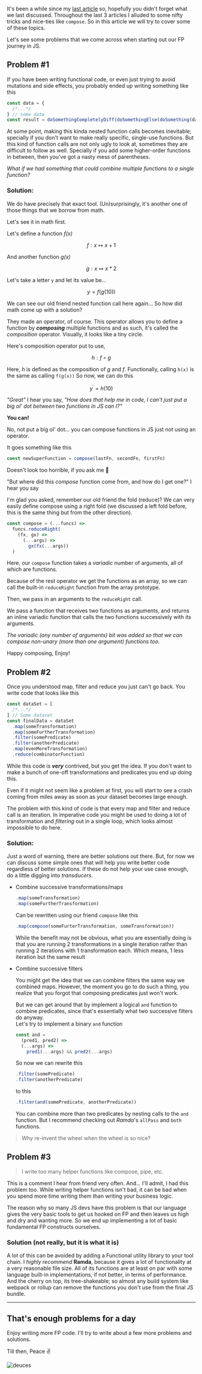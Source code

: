 It's been a while since my [last article](/posts/fp-higher-order-functions) so, hopefully you didn't forget what we last discussed. Throughout the last 3 articles I alluded to some nifty tricks and nice-ties like `compose`. So in this article we will try to cover some of these topics.

Let's see some problems that we come across when starting out our FP journey in JS.

## Problem #1

If you have been writing functional code, or even just trying to avoid mutations and side effects, you probably ended up writing something like this

```javascript
const data = {
  /*...*/
} // some data
const result = doSomethingCompletelyDiff(doSomethingElse(doSomething(data)))
```

At some point, making this kinda nested function calls becomes inevitable; specially if you don't want to make really specific, single-use functions. But this kind of function calls are not only ugly to look at, sometimes they are difficult to follow as well. Specially if you add some higher-order functions in between, then you've got a nasty mess of parentheses.

_What if we had something that could combine multiple functions to a single function?_

### Solution:

We do have precisely that exact tool. (Un)surprisingly, it's another one of those things that we borrow from math.

Let's see it in math first.

Let's define a function _f(x)_

$$
f : x \mapsto x + 1
$$

And another function _g(x)_

$$
g : x \mapsto x * 2
$$

Let's take a letter `y` and let its value be...

$$
y = f(g(10))
$$

We can see our old friend nested function call here again... So how did math come up with a solution?

They made an operator, of course. This operator allows you to define a function by **_composing_** multiple functions and as such, it's called the _composition_ operator. Visually, it looks like a tiny circle.

Here's composition operator put to use,

$$
h : f \circ g
$$

Here, _h_ is defined as the composition of _g_ and _f_. Functionally, calling `h(x)` is the same as calling `f(g(x))` So now, we can do this

$$
y^{\prime} = h(10)
$$

_"Great"_ I hear you say, _"How does that help me in code, I can't just put a big ol' dot between two functions in JS can I?"_

**You can!**

No, not put a big ol' dot... you can compose functions in JS just not using an operator.

It goes something like this

```javascript
const newSuperFunction = compose(lastFn, secondFn, firstFn)
```

Doesn't look too horrible, if you ask me 🤷

"But where did this _compose_ function come from, and how do I get one?" I hear you say

I'm glad you asked, remember our old friend the fold (reduce)? We can very easily define compose using a right fold (we discussed a left fold before, this is the same thing but from the other direction).

```javascript
const compose = (...funcs) =>
  funcs.reduceRight(
    (fx, gx) =>
      (...args) =>
        gx(fx(...args))
  )
```

Here, our `compose` function takes a _variadic_ number of arguments, all of which are functions.

Because of the rest operator we get the functions as an array, so we can call the built-in `reduceRight` function from the array prototype.

Then, we pass in an arguments to the `reduceRight` call.

We pass a function that receives two functions as arguments, and returns an inline variadic function that calls the two functions successively with its arguments.

_The variadic (any number of arguments) bit was added so that we can compose non-unary (more than one argument) functions too_.

Happy composing, Enjoy!

## Problem #2

Once you understood map, filter and reduce you just can't go back. You write code that looks like this

```javascript
const dataSet = [
  /*...*/
] // Some dataset
const finalData = dataSet
  .map(someTransformation)
  .map(someFurtherTransformation)
  .filter(somePredicate)
  .filter(anotherPredicate)
  .map(evenMoreTransformation)
  .reduce(combinatorFunction)
```

While this code is **_very_** contrived, but you get the idea. If you don't want to make a bunch of one-off transformations and predicates you end up doing this.

Even if it might not seem like a problem at first, you will start to see a crash coming from miles away as soon as your dataset becomes large enough.

The problem with this kind of code is that every map and filter and reduce call is an iteration. In imperative code you might be used to doing a lot of transformation and _filtering_ out in a single loop, which looks almost impossible to do here.

### Solution:

Just a word of warning, there are better solutions out there. But, for now we can discuss some simple ones that will help you write better code regardless of better solutions. If these do not help your use case enough, do a little digging into _transducers_.

- Combine successive transformations/maps

  ```javascript
  .map(someTransformation)
  .map(someFurtherTransformation)
  ```

  Can be rewritten using our friend `compose` like this

  ```javascript
  .map(compose(someFurterTransformation, someTransformation))
  ```

  While the benefit may not be obvious, what you are essentially doing is that you are running 2 transformations in a single iteration rather than running 2 iterations with 1 transformation each. Which means, 1 less iteration but the same result

- Combine successive filters

  You might get the idea that we can combine filters the same way we combined maps.
  However, the moment you go to do such a thing, you realize that you forgot that composing predicates just won't work.

  But we can get around that by implement a logical `and` function to combine predicates, since that's essentially what two successive filters do anyway.  
   Let's try to implement a binary `and` function

  ```javascript
  const and =
    (pred1, pred2) =>
    (...args) =>
      pred1(...args) && pred2(...args)
  ```

  So now we can rewrite this

  ```javascript
  .filter(somePredicate)
  .filter(anotherPredicate)
  ```

  to this

  ```javascript
  .filter(and(somePredicate, anotherPredicate))
  ```

  You can combine more than two predicates by nesting calls to the `and` function. But I recommend checking out _Ramda_'s `allPass` and `both` functions.

> Why re-invent the wheel when the wheel is so nice?

## Problem #3

> I write too many helper functions like compose, pipe, etc.

This is a comment I hear from friend very often. And... I'll admit, I had this problem too. While writing helper functions isn't bad, it can be bad when you spend more time writing them than writing your business logic.

The reason why so many JS devs have this problem is that our language gives the very basic tools to get us hooked on FP and then leaves us high and dry and wanting more. So we end up implementing a lot of basic fundamental FP constructs ourselves.

### Solution (not really, but it is what it is)

A lot of this can be avoided by adding a Functional utility library to your tool chain. I _highly recommend_ **Ramda**, because it gives a lot of functionality at a very reasonable file size. All of its functions are at least on par with some language built-in implementations, if not better, in terms of performance. And the cherry on top, its tree-shakeable; so almost any build system like webpack or rollup can remove the functions you don't use from the final JS bundle.

---

## That's enough problems for a day

Enjoy writing more FP code. I'll try to write about a few more problems and solutions.

Till then, Peace ✌️

![deuces](/images/679493a2b51cda300edb28d7d078267a_500x281.gif)
